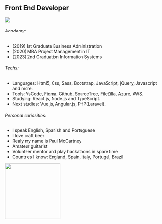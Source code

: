 ## Front End Developer

<a href="https://www.linkedin.com/in/paulmspessoa" target="_blank">
   <img src="https://github-readme-stats.vercel.app/api/top-langs/?username=paulpessoa&layout=compact&langs_count=16&theme=dracula"/>
</a>

###### Academy:
- (2019) 1st Graduate Business Administration
- (2020) MBA Project Management in IT
- (2023) 2nd Graduation Information Systems

###### Techs:
- Languages: Html5, Css, Sass, Bootstrap, JavaScript, jQuery, Javascript and more.
- Tools: VsCode, Figma, Github, SourceTree, FileZilla, Azure, AWS.
- Studying: React.js, Node.js and TypeScript.
- Next studies: Vue.js, Angular.js, PHP(Laravel).

###### Personal curiosities:
- I speak English, Spanish and Portuguese
- I love craft beer
- Realy my name is Paul McCartney 
- Amateur guitarist
- Volunteer mentor and play hackathons in spare time
- Countries I know: England, Spain, Italy, Portugal, Brazil


<a href="https://www.linkedin.com/in/paulmspessoa" target="_blank">
   <img height="180em" src="https://github-readme-stats.vercel.app/api?username=paulpessoa&show_icons=true&theme=dracula&include_all_commits=true&count_private=true"/>
</a>
